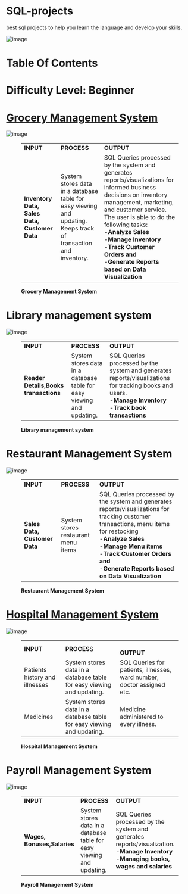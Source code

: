 # SQL-projects
best sql projects to help you learn the language and develop your skills.

![image](https://user-images.githubusercontent.com/120396905/232504948-19ae53b0-65fd-44bf-877c-58a61063c442.png)

# Table Of Contents
# Difficulty Level: Beginner

# [Grocery Management System](https://github.com/Wiingy-US/Hospital-Management-System-SQL) 

![image](https://user-images.githubusercontent.com/120396905/232506680-f06a3fe8-fc94-4454-9e94-0715544b4d0f.png)


<!-- wp:table {"className":"is-style-stripes"} -->
<figure class="wp-block-table is-style-stripes"><table><tbody><tr><td><strong>INPUT</strong></td><td><strong>PROCESS</strong></td><td><strong>OUTPUT</strong></td></tr><tr><td><strong>Inventory Data, Sales Data, Customer Data</strong></td><td>System stores data in a database table for easy viewing and updating. Keeps track of transaction and inventory.</td><td>SQL Queries processed by the system and generates reports/visualizations for informed business decisions on inventory management, marketing, and customer service. The user is able to do the following tasks:<br>-<strong>Analyze Sales</strong><br>-<strong>Manage Inventory</strong><br>-<strong>Track Customer Orders and</strong><br>-<strong>Generate Reports based on Data Visualization</strong></td></tr></tbody></table><figcaption class="wp-element-caption"><strong>Grocery Management System</strong><br></figcaption></figure>
<!-- /wp:table -->

# Library management system

![image](https://user-images.githubusercontent.com/120396905/232506740-376d14c3-5bb3-4cdf-af1c-f1803a81a1bd.png)


<!-- wp:table {"className":"is-style-stripes"} -->
<figure class="wp-block-table is-style-stripes"><table><tbody><tr><td><strong>INPUT</strong></td><td><strong>PROCESS</strong></td><td><strong>OUTPUT</strong></td></tr><tr><td><strong>Reader Details,Books transactions</strong></td><td>System stores data in a database table for easy viewing and updating.</td><td>SQL Queries processed by the system and generates reports/visualizations for tracking books and users.<br>-<strong>Manage Inventory</strong><br>-<strong>Track book transactions</strong></td></tr></tbody></table><figcaption class="wp-element-caption"><strong><strong>Library management system</strong></strong><br></figcaption></figure>
<!-- /wp:table -->

# Restaurant Management System 

![image](https://user-images.githubusercontent.com/120396905/232506966-58f6a103-1a0b-4f7c-8c46-511506e49c47.png)

<!-- wp:table {"className":"is-style-stripes"} -->
<figure class="wp-block-table is-style-stripes"><table><tbody><tr><td><strong>INPUT</strong></td><td><strong>PROCESS</strong></td><td><strong>OUTPUT</strong></td></tr><tr><td><strong>Sales Data, Customer Data</strong></td><td>System stores restaurant menu items</td><td>SQL Queries processed by the system and generates reports/visualizations for tracking customer transactions, menu items for restocking<br>-<strong>Analyze Sales</strong><br>-<strong>Manage Menu items</strong><br>-<strong>Track Customer Orders and</strong><br>-<strong>Generate Reports based on Data Visualization</strong></td></tr></tbody></table><figcaption class="wp-element-caption"><strong>Restaurant Management System</strong></figcaption></figure>
<!-- /wp:table -->

# [Hospital Management System](https://github.com/Wiingy-US/Hospital-Management-System-SQL)

![image](https://user-images.githubusercontent.com/120396905/232507202-d9f0a568-c49c-49bd-bb05-dce151930ecc.png)


<!-- wp:table {"className":"is-style-stripes"} -->
<figure class="wp-block-table is-style-stripes"><table><tbody><tr><td><strong>INPUT</strong></td><td><strong>PROCES</strong>S</td><td><strong><br>OUTPUT</strong></td></tr><tr><td>Patients history and illnesses</td><td>System stores data in a database table for easy viewing and updating.</td><td>SQL Queries for patients, illnesses, ward number, doctor assigned etc.</td></tr><tr><td>Medicines</td><td>System stores data in a database table for easy viewing and updating.</td><td>Medicine administered to every illness.</td></tr></tbody></table><figcaption class="wp-element-caption"><strong>Hospital Management System</strong></figcaption></figure>
<!-- /wp:table -->

# Payroll Management System

![image](https://user-images.githubusercontent.com/120396905/232507296-cdf0ef88-0025-4b1c-bf3c-78df3f52a984.png)

<!-- wp:table {"className":"is-style-stripes"} -->
<figure class="wp-block-table is-style-stripes"><table><tbody><tr><td><strong>INPUT</strong></td><td><strong>PROCESS</strong></td><td><strong>OUTPUT</strong></td></tr><tr><td><strong>Wages, Bonuses,Salaries</strong></td><td>System stores data in a database table for easy viewing and updating.</td><td>SQL Queries processed by the system and generates reports/visualization.<br>-<strong>Manage Inventory</strong><br>-<strong>Managing books, wages and salaries</strong></td></tr></tbody></table><figcaption class="wp-element-caption"><strong> Payroll Management System</strong></figcaption></figure>
<!-- /wp:table -->
